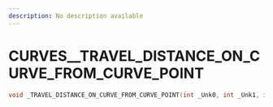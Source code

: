 ```yaml
---
description: No description available 
---
```


# CURVES\__TRAVEL_DISTANCE_ON_CURVE_FROM_CURVE_POINT

```cpp
void _TRAVEL_DISTANCE_ON_CURVE_FROM_CURVE_POINT(int _Unk0, int _Unk1, int _Unk2, int _Unk3, int _Unk4);
```